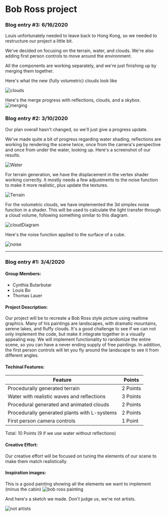 # Bob Ross project

### Blog entry #3: 6/16/2020

Louis unfortunately needed to leave back to Hong Kong, so we needed to restructure our project a little bit.

We've decided on focusing on the terrain, water, and clouds. We're also adding first person controls to move around
the environment.

All the components are working separately, and we're just finishing up by merging them together.

Here's what the new (fully volumetric) clouds look like

![clouds](images/clouds.png)

Here's the merge progress with reflections, clouds, and a skybox.
![merging](images/mergingProgress.png)


### Blog entry #2: 3/10/2020

Our plan overall hasn't changed, so we'll just give a progress update.

We've made quite a bit of progress regarding water shading, reflections are working by rendering
the scene twice, once from the camera's perspective and once from under the water, looking up.
Here's a screenshot of our results.

![Water](images/reflection.png)

For terrain generation, we have the displacement in the
vertex shader working correctly.
It mostly needs a few adjustments to the noise function to make it more realistic, plus update the textures.

![Terrain](images/terrain.png)

For the volumetric clouds, we have implemented the 3d simplex noise function in a shader. This will be used to calculate the light transfer through a cloud volume,
following something similar to this diagram.

![cloudDiagram](images/diagram.png)

Here's the noise function applied to the surface of a cube.

![noise](images/noise.png)

----

### Blog entry #1: 3/4/2020

#### Group Members:
- Cynthia Butarbutar
- Louis Bo
- Thomas Lauer

#### Project Description:

Our project will be to recreate a Bob Ross style picture using realtime graphics.
Many of his paintings are landscapes, with dramatic mountains, serene lakes, and fluffy clouds.
It's a good challenge to see if we can not only implement the code, but make it integrate together in a
visually appealing way.
We will implement functionality to randomize the entire scene, so you can have a never ending supply of free paintings.
In addition, the first person controls will let you fly around the landscape to see it from different angles.

#### Techinal Features:

Feature | Points
--- | ---
Procedurally generated terrain | 2 Points
Water with realistic waves and reflections | 3 Points
Procedural generated and animated clouds | 2 Points
Procedurally generated plants with L-systems  | 2 Points
First person camera controls | 1 Point

Total: 10 Points (9 if we use water without reflections)

#### Creative Effort:
Our creative effort will be focused on tuning the elements of our scene to make them match realistically.


#### Inspiration images:
This is a good painting showing all the elements we want to implement (minus the cabin)
![bob ross painting](images/bobross.jpg)

And here's a sketch we made. Don't judge us, we're not artists.

![not artists](images/wearentartists.jpg)